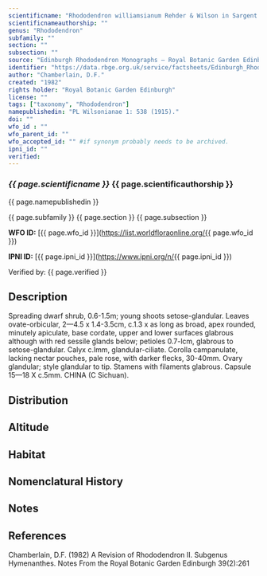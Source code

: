 ```yaml
---
scientificname: "Rhododendron williamsianum Rehder & Wilson in Sargent (ed.)"
scientificnameauthorship: ""
genus: "Rhododendron"
subfamily: ""
section: ""
subsection: ""
source: "Edinburgh Rhododendron Monographs – Royal Botanic Garden Edinburgh"
identifier: "https://data.rbge.org.uk/service/factsheets/Edinburgh_Rhododendron_Monographs.xhtml"
author: "Chamberlain, D.F."
created: "1982"
rights holder: "Royal Botanic Garden Edinburgh"
license: ""
tags: ["taxonomy", "Rhododendron"]
namepublishedin: "PL Wilsonianae 1: 538 (1915)."
doi: ""
wfo_id : ""
wfo_parent_id: ""
wfo_accepted_id: "" #if synonym probably needs to be archived.                      
ipni_id: ""
verified:
---
```

### _{{ page.scientificname }}_ {{ page.scientificauthorship }}
 {{ page.namepublishedin }}

{{ page.subfamily }} {{ page.section }} {{ page.subsection }}

**WFO ID:** [{{ page.wfo_id }}](https://list.worldfloraonline.org/{{ page.wfo_id }})

**IPNI ID:** [{{ page.ipni_id }}](https://www.ipni.org/n/{{ page.ipni_id }})

Verified by: {{ page.verified }}



## Description
Spreading dwarf shrub, 0.6-1.5m; young shoots setose-glandular. Leaves ovate-orbicular, 2—4.5 x 1.4-3.5cm, c.1.3 x as long as broad, apex rounded, minutely apiculate, base cordate, upper and lower surfaces glabrous although with red sessile glands below; petioles 0.7-lcm, glabrous to setose-glandular. Calyx c.lmm, glandular-ciliate. Corolla campanulate, lacking nectar pouches, pale rose, with darker flecks, 30-40mm. Ovary glandular; style glandular to tip. Stamens with filaments glabrous. Capsule 15—18 X c.5mm. CHINA (C Sichuan).

## Distribution


## Altitude


## Habitat


## Nomenclatural History

                       
## Notes


## References

Chamberlain, D.F. (1982) A Revision of Rhododendron II. Subgenus Hymenanthes. Notes From the Royal Botanic Garden Edinburgh 39(2):261
